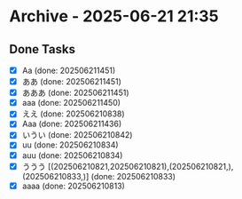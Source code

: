# Archive - 2025-06-21 21:35

## Done Tasks

- [x] Aa (done: 202506211451)
- [x] ああ (done: 202506211451)
- [x] あああ (done: 202506211451)
- [x] aaa (done: 202506211450)
- [x] ええ (done: 202506210838)
- [x] Aaa (done: 202506211436)
- [x] いうい (done: 202506210842)
- [x] uu (done: 202506210834)
- [x] auu (done: 202506210834)
- [x] ううう                                     [(202506210821,202506210821),(202506210821,),(202506210833,)] (done: 202506210833)
- [x] aaaa (done: 202506210813)
